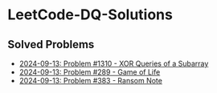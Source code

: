 # LeetCode-DQ-Solutions
## Solved Problems
- [2024-09-13: Problem #1310 - XOR Queries of a Subarray](https://leetcode.com/problems/xor-queries-of-a-subarray/description/)
- [2024-09-13: Problem #289 - Game of Life](https://leetcode.com/problems/game-of-life/description/)
- [2024-09-13: Problem #383 - Ransom Note](https://leetcode.com/problems/ransom-note/description/)
